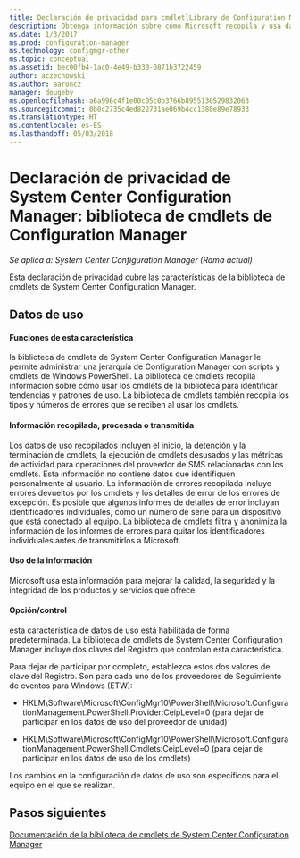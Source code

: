 ```yaml
---
title: Declaración de privacidad para cmdletlLibrary de Configuration Manager
description: Obtenga información sobre cómo Microsoft recopila y usa datos relacionados con la biblioteca de cmdlets de System Center Configuration Manager.
ms.date: 1/3/2017
ms.prod: configuration-manager
ms.technology: configmgr-other
ms.topic: conceptual
ms.assetid: bec00fb4-1ac0-4e49-b330-0871b3722459
author: aczechowski
ms.author: aaroncz
manager: dougeby
ms.openlocfilehash: a6a996c4f1e00c05c0b3766b8955130529832063
ms.sourcegitcommit: 0b0c2735c4ed822731ae069b4cc1380e89e78933
ms.translationtype: HT
ms.contentlocale: es-ES
ms.lasthandoff: 05/03/2018
---
```

# <a name="system-center-configuration-manager-privacy-statement---configuration-manager-cmdlet-library"></a>Declaración de privacidad de System Center Configuration Manager: biblioteca de cmdlets de Configuration Manager

*Se aplica a: System Center Configuration Manager (Rama actual)*

Esta declaración de privacidad cubre las características de la biblioteca de cmdlets de System Center Configuration Manager.  

## <a name="usage-data"></a>Datos de uso  

#### <a name="what-this-feature-does"></a>Funciones de esta característica   

la biblioteca de cmdlets de System Center Configuration Manager le permite administrar una jerarquía de Configuration Manager con scripts y cmdlets de Windows PowerShell. La biblioteca de cmdlets recopila información sobre cómo usar los cmdlets de la biblioteca para identificar tendencias y patrones de uso. La biblioteca de cmdlets también recopila los tipos y números de errores que se reciben al usar los cmdlets.  

#### <a name="information-collected-processed-or-transmitted"></a>Información recopilada, procesada o transmitida
   
Los datos de uso recopilados incluyen el inicio, la detención y la terminación de cmdlets, la ejecución de cmdlets desusados y las métricas de actividad para operaciones del proveedor de SMS relacionadas con los cmdlets. Esta información no contiene datos que identifiquen personalmente al usuario. La información de errores recopilada incluye errores devueltos por los cmdlets y los detalles de error de los errores de excepción. Es posible que algunos informes de detalles de error incluyan identificadores individuales, como un número de serie para un dispositivo que está conectado al equipo. La biblioteca de cmdlets filtra y anonimiza la información de los informes de errores para quitar los identificadores individuales antes de transmitirlos a Microsoft.  

#### <a name="use-of-information"></a>Uso de la información
   
Microsoft usa esta información para mejorar la calidad, la seguridad y la integridad de los productos y servicios que ofrece.  

#### <a name="choicecontrol"></a>Opción/control   

esta característica de datos de uso está habilitada de forma predeterminada. La biblioteca de cmdlets de System Center Configuration Manager incluye dos claves del Registro que controlan esta característica.  

 Para dejar de participar por completo, establezca estos dos valores de clave del Registro. Son para cada uno de los proveedores de Seguimiento de eventos para Windows (ETW):  

-   HKLM\Software\Microsoft\ConfigMgr10\PowerShell\Microsoft.ConfigurationManagement.PowerShell.Provider:CeipLevel=0 (para dejar de participar en los datos de uso del proveedor de unidad)  

-   HKLM\Software\Microsoft\ConfigMgr10\PowerShell\Microsoft.ConfigurationManagement.PowerShell.Cmdlets:CeipLevel=0 (para dejar de participar en los datos de uso de los cmdlets)  

 Los cambios en la configuración de datos de uso son específicos para el equipo en el que se realizan.  


## <a name="next-steps"></a>Pasos siguientes

[Documentación de la biblioteca de cmdlets de System Center Configuration Manager](https://docs.microsoft.com/powershell/sccm/configurationmanager/)   
